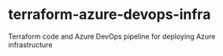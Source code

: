 # terraform-azure-devops-infra
Terraform code and Azure DevOps pipeline for deploying Azure infrastructure
